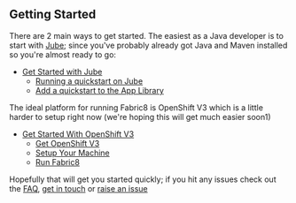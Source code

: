 ## Getting Started

There are 2 main ways to get started. The easiest as a Java developer is to start with [Jube](jube.html); since you've probably already got Java and Maven installed so you're almost ready to go:

* [Get Started with Jube](getStartedJube.html)
  * [Running a quickstart on Jube](jubeRunQuickstart.html)
  * [Add a quickstart to the App Library](jubeAddQuickstartApp.html)

The ideal platform for running Fabric8 is OpenShift V3 which is a little harder to setup right now (we're hoping this will get much easier soon1)

* [Get Started With OpenShift V3](getStartedOpenShift.html)
  * [Get OpenShift V3](installOpenShift.html)
  * [Setup Your Machine](setupMachine.html)
  * [Run Fabric8](runFabric.html)

Hopefully that will get you started quickly; if you hit any issues check out the [FAQ](http://fabric8.io/v2/FAQ.html), [get in touch](http://fabric8.io/community/index.html) or [raise an issue](https://github.com/fabric8io/fabric8/issues)